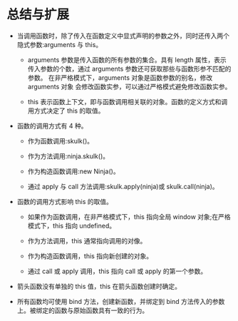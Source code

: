 # 总结与扩展

* 当调用函数时，除了传入在函数定义中显式声明的参数之外，同时还传入两个隐式参数:arguments 与 this。

  * arguments 参数是传入函数的所有参数的集合。具有 length 属性，表示传入参数的个数，通过 arguments 参数还可获取那些与函数形参不匹配的参数。 在非严格模式下，arguments 对象是函数参数的别名，修改 arguments 对象 会修改函数实参，可以通过严格模式避免修改函数实参。 

  * this 表示函数上下文，即与函数调用相关联的对象。函数的定义方式和调用方式决定了 this 的取值。 

* 函数的调用方式有 4 种。 

  * 作为函数调用:skulk()。 

  * 作为方法调用:ninja.skulk()。 

  * 作为构造函数调用:new Ninja()。 

  * 通过 apply 与 call 方法调用:skulk.apply(ninja)或 skulk.call(ninja)。 


* 函数的调用方式影响 this 的取值。 

  * 如果作为函数调用，在非严格模式下，this 指向全局 window 对象;在严格模式下，this 指向 undefined。 

  * 作为方法调用，this 通常指向调用的对像。 
  * 作为构造函数调用，this 指向新创建的对象。 
  * 通过 call 或 apply 调用，this 指向 call 或 apply 的第一个参数。 

* 箭头函数没有单独的 this 值，this 在箭头函数创建时确定。
* 所有函数均可使用 bind 方法，创建新函数，并绑定到 bind 方法传入的参数上。被绑定的函数与原始函数具有一致的行为。
